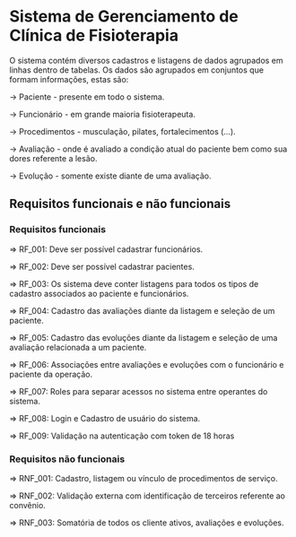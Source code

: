 # Sistema de Gerenciamento de Clínica de Fisioterapia

O sistema contém diversos cadastros e listagens de dados agrupados em linhas dentro de tabelas. Os dados são agrupados em conjuntos que formam informações, estas são:

→ Paciente - presente em todo o sistema.

→ Funcionário - em grande maioria fisioterapeuta.

→ Procedimentos - musculação, pilates, fortalecimentos (…).

→ Avaliação - onde é avaliado a condição atual do paciente bem como sua dores referente a lesão.

→ Evolução - somente existe diante de uma avaliação.

## Requisitos funcionais e não funcionais

### Requisitos funcionais


⇒ RF_001: Deve ser possível cadastrar funcionários.

⇒ RF_002: Deve ser possível cadastrar pacientes.

⇒ RF_003: Os sistema deve conter listagens para todos os tipos de cadastro associados ao paciente e funcionários.

⇒ RF_004: Cadastro das avaliações diante da listagem e seleção de um paciente.

⇒ RF_005: Cadastro das evoluções diante da listagem e seleção de uma avaliação relacionada a um paciente.

⇒ RF_006: Associações entre avaliações e evoluções com o funcionário e paciente da operação.

⇒ RF_007: Roles para separar acessos no sistema entre operantes do sistema.

⇒ RF_008: Login e Cadastro de usuário do sistema.

⇒ RF_009: Validação na autenticação com token de 18 horas 



### Requisitos não funcionais

⇒ RNF_001: Cadastro, listagem ou vínculo de procedimentos de serviço.

⇒ RNF_002: Validação externa com identificação de terceiros referente ao convênio.

⇒ RNF_003: Somatória de todos os cliente ativos, avaliações e evoluções.
